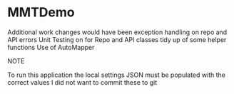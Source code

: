 # MMTDemo

Additional work changes would have been exception handling on repo and API errors
Unit Testing on for Repo and API classes
tidy up of some helper functions
Use of AutoMapper



NOTE

To run this application the local settings JSON must be populated with the correct values
I did not want to commit these to git